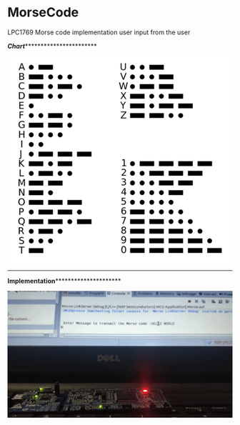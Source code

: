# MorseCode
LPC1769 Morse code implementation
user input from the user

***********************Chart********************************************** 


![](images/morse-chart_grande.png)

---------------------------------------------------------------------------------------

********************Implementation*****************************************


![](images/MORSE.gif)

